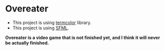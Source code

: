 # Overeater

* This project is using [termcolor](https://github.com/ikalnytskyi/termcolor) library.
* This project is using [SFML](https://www.sfml-dev.org/).

**Overeater is a video game that is not finished yet, and I think it will never be actually finished.**
